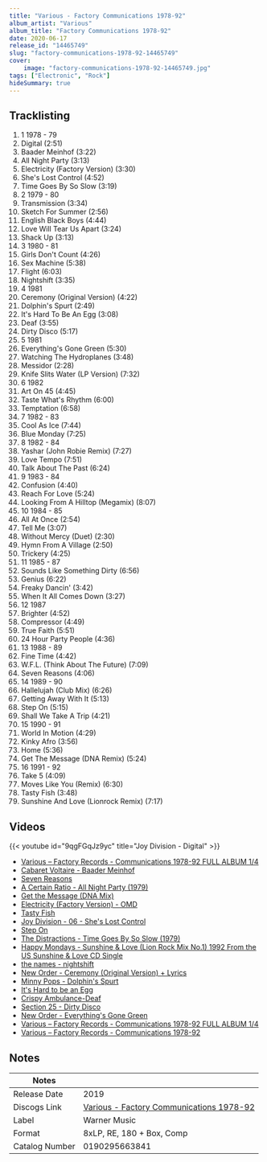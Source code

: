 ```yaml
---
title: "Various - Factory Communications 1978-92"
album_artist: "Various"
album_title: "Factory Communications 1978-92"
date: 2020-06-17
release_id: "14465749"
slug: "factory-communications-1978-92-14465749"
cover:
    image: "factory-communications-1978-92-14465749.jpg"
tags: ["Electronic", "Rock"]
hideSummary: true
---
```


## Tracklisting
1. 1 1978 - 79
2. Digital (2:51)
3. Baader Meinhof (3:22)
4. All Night Party (3:13)
5. Electricity (Factory Version) (3:30)
6. She's Lost Control (4:52)
7. Time Goes By So Slow (3:19)
8. 2 1979 - 80
9. Transmission (3:34)
10. Sketch For Summer (2:56)
11. English Black Boys (4:44)
12. Love Will Tear Us Apart (3:24)
13. Shack Up (3:13)
14. 3 1980 - 81
15. Girls Don't Count (4:26)
16. Sex Machine (5:38)
17. Flight (6:03)
18. Nightshift (3:35)
19. 4 1981
20. Ceremony (Original Version) (4:22)
21. Dolphin's Spurt (2:49)
22. It's Hard To Be An Egg (3:08)
23. Deaf (3:55)
24. Dirty Disco (5:17)
25. 5 1981
26. Everything's Gone Green (5:30)
27. Watching The Hydroplanes (3:48)
28. Messidor (2:28)
29. Knife Slits Water (LP Version) (7:32)
30. 6 1982
31. Art On 45 (4:45)
32. Taste What's Rhythm (6:00)
33. Temptation (6:58)
34. 7 1982 - 83
35. Cool As Ice (7:44)
36. Blue Monday (7:25)
37. 8 1982 - 84
38. Yashar (John Robie Remix) (7:27)
39. Love Tempo (7:51)
40. Talk About The Past (6:24)
41. 9 1983 - 84
42. Confusion (4:40)
43. Reach For Love (5:24)
44. Looking From A Hilltop (Megamix) (8:07)
45. 10 1984 - 85
46. All At Once (2:54)
47. Tell Me (3:07)
48. Without Mercy (Duet) (2:30)
49. Hymn From A Village (2:50)
50. Trickery (4:25)
51. 11 1985 - 87
52. Sounds Like Something Dirty (6:56)
53. Genius (6:22)
54. Freaky Dancin' (3:42)
55. When It All Comes Down (3:27)
56. 12 1987
57. Brighter (4:52)
58. Compressor (4:49)
59. True Faith (5:51)
60. 24 Hour Party People (4:36)
61. 13 1988 - 89
62. Fine Time (4:42)
63. W.F.L. (Think About The Future) (7:09)
64. Seven Reasons (4:06)
65. 14 1989 - 90
66. Hallelujah (Club Mix) (6:26)
67. Getting Away With It (5:13)
68. Step On (5:15)
69. Shall We Take A Trip (4:21)
70. 15 1990 - 91
71. World In Motion (4:29)
72. Kinky Afro (3:56)
73. Home (5:36)
74. Get The Message (DNA Remix) (5:24)
75. 16 1991 - 92
76. Take 5 (4:09)
77. Moves Like You (Remix) (6:30)
78. Tasty Fish (3:48)
79. Sunshine And Love (Lionrock Remix) (7:17)

## Videos
{{< youtube id="9qgFGqJz9yc" title="Joy Division - Digital" >}}
- [Various ‎– Factory Records - Communications 1978-92 FULL ALBUM 1/4](https://www.youtube.com/watch?v=yBJfnZAkkCc)
- [Cabaret Voltaire - Baader Meinhof](https://www.youtube.com/watch?v=8ty1kAz7gR0)
- [Seven Reasons](https://www.youtube.com/watch?v=lb4JiEiGtko)
- [A Certain Ratio - All Night Party (1979)](https://www.youtube.com/watch?v=HAM9uMKQCPw)
- [Get the Message (DNA Mix)](https://www.youtube.com/watch?v=vXSFntRia0k)
- [Electricity (Factory Version) - OMD](https://www.youtube.com/watch?v=GFuz-BLmeb4)
- [Tasty Fish](https://www.youtube.com/watch?v=HKjf-RWReIA)
- [Joy Division - 06 - She's Lost Control](https://www.youtube.com/watch?v=7PtvIr2oiaE)
- [Step On](https://www.youtube.com/watch?v=Z6xFAuxft7I)
- [The Distractions - Time Goes By So Slow (1979)](https://www.youtube.com/watch?v=ouOeEoF8-Dk)
- [Happy Mondays - Sunshine & Love (Lion Rock Mix No.1) 1992 From the US Sunshine & Love CD Single](https://www.youtube.com/watch?v=g0dwJjuT-aA)
- [the names - nightshift](https://www.youtube.com/watch?v=eg4i-fwgBac)
- [New Order - Ceremony (Original Version) + Lyrics](https://www.youtube.com/watch?v=H5UK40sSo8I)
- [Minny Pops - Dolphin's Spurt](https://www.youtube.com/watch?v=7nEVwZdmraQ)
- [It's Hard to be an Egg](https://www.youtube.com/watch?v=r3x9A38HzAk)
- [Crispy Ambulance-Deaf](https://www.youtube.com/watch?v=ArMnpj-KMo8)
- [Section 25 - Dirty Disco](https://www.youtube.com/watch?v=sEVROLHqI2A)
- [New Order - Everything's Gone Green](https://www.youtube.com/watch?v=lRgHSxWnhqk)
- [Various ‎– Factory Records - Communications 1978-92 FULL ALBUM 1/4](https://www.youtube.com/watch?v=Tt2YPSGHmwE)
- [Various ‎– Factory Records - Communications 1978-92](https://www.youtube.com/watch?v=R2H11zigELI)

## Notes

| Notes          |             |
| ---------------| ----------- |
| Release Date   | 2019 |
| Discogs Link   | [Various - Factory Communications 1978-92](https://www.discogs.com/release/14465749) |
| Label          | Warner Music |
| Format         | 8xLP, RE, 180 + Box, Comp |
| Catalog Number | 0190295663841 |

